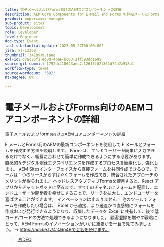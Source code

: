 ```yaml
---
title: 電子メールおよびForms向けのAEMコアコンポーネントの詳細
description: AEM Core Components for E-Mail and Forms の詳細メールとForms用のAEMの最新コンポーネントを使用してメールやフォームを作成する方法を説明します。 Formsは、エンドユーザーが簡単に入力できるだけでなく、組織に合わせて簡単に作成できるようにする必要があります。 直感的なデジタル登録エクスペリエンスを作成するプロセスを簡素化し、強化します。 AEM Sitesインターフェイスから直接フォームを共同作成できるので、チームは 1 つのソースからすばやくフォームを作成でき、統合されたアプローチのメリットが得られます。 ヘッドレスアダプティブFormsを使用すると、React アプリからチャットポッドに至るまで、すべてのチャネルにフォームを配置し、エンドユーザーや開発者を幸せにすることで、リーチを拡大し、エンドユーザーを喜ばせることができます。 イノベーションは止まりません！ 他のツールでフォームを作成したい場合は、 Excel から直接、より迅速かつ直感的にフォームを作成および発行できるようになり、収集したデータを Excel に共有して、後で低コード/コードの方法で処理できるようになりました。 顧客登録を増やす戦略にとって、AEM Formsのイノベーションがいかに重要かを一目で見てみましょう。
product: experience manager
sub-product: sites
topic: Development
role: Developer
level: Beginner
doc-type: Event
last-substantial-update: 2023-05-27T00:00:00Z
jira: KT-13360
thumbnail: 3419939.jpeg
exl-id: c7ac25f1-ec0d-4ba6-bc03-2ff393dd1699
source-git-commit: 1792dc318643aec2c12613f621361d72a7a918b1
workflow-type: tm+mt
source-wordcount: '392'
ht-degree: 0%

---
```


# 電子メールおよびForms向けのAEMコアコンポーネントの詳細

電子メールおよびForms向けのAEMコアコンポーネントの詳細

E メールとForms用のAEMの最新コンポーネントを使用して E メールとフォームを作成する方法を説明します。 Formsは、エンドユーザーが簡単に入力できるだけでなく、組織に合わせて簡単に作成できるようにする必要があります。 直感的なデジタル登録エクスペリエンスを作成するプロセスを簡素化し、強化します。 AEM Sitesインターフェイスから直接フォームを共同作成できるので、チームは 1 つのソースからすばやくフォームを作成でき、統合されたアプローチのメリットが得られます。 ヘッドレスアダプティブFormsを使用すると、React アプリからチャットポッドに至るまで、すべてのチャネルにフォームを配置し、エンドユーザーや開発者を幸せにすることで、リーチを拡大し、エンドユーザーを喜ばせることができます。 イノベーションは止まりません！ 他のツールでフォームを作成したい場合は、 Excel から直接、より迅速かつ直感的にフォームを作成および発行できるようになり、収集したデータを Excel に共有して、後で低コード/コードの方法で処理できるようになりました。 顧客登録を増やす戦略にとって、AEM Formsのイノベーションがいかに重要かを一目で見てみましょう。 → https://adobe.ly/41Q6p4Bで会話を続けます。

>[!VIDEO](https://video.tv.adobe.com/v/3419939/?learn=on)
